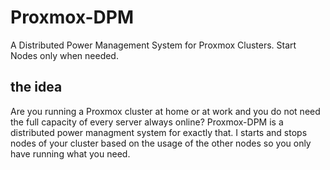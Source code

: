 # Proxmox-DPM
A Distributed Power Management System for Proxmox Clusters. Start Nodes only when needed.

## the idea
Are you running a Proxmox cluster at home or at work and you do not need the full capacity of every server always online? 
Proxmox-DPM is a distributed power managment system for exactly that. I starts and stops nodes of your cluster based on the usage of the other nodes so you only have running what you need.
